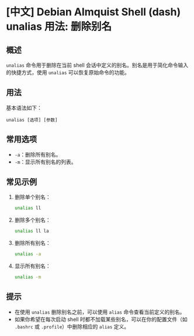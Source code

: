# [中文] Debian Almquist Shell (dash) unalias 用法: 删除别名

## 概述
`unalias` 命令用于删除在当前 shell 会话中定义的别名。别名是用于简化命令输入的快捷方式，使用 `unalias` 可以恢复原始命令的功能。

## 用法
基本语法如下：
```
unalias [选项] [参数]
```

## 常用选项
- `-a`：删除所有别名。
- `-m`：显示所有别名的列表。

## 常见示例
1. 删除单个别名：
   ```sh
   unalias ll
   ```

2. 删除多个别名：
   ```sh
   unalias ll la
   ```

3. 删除所有别名：
   ```sh
   unalias -a
   ```

4. 显示所有别名：
   ```sh
   unalias -m
   ```

## 提示
- 在使用 `unalias` 删除别名之前，可以使用 `alias` 命令查看当前定义的别名。
- 如果你希望在每次启动 shell 时都不加载某些别名，可以在你的配置文件（如 `.bashrc` 或 `.profile`）中删除相应的 `alias` 定义。
